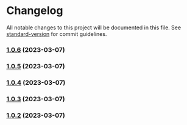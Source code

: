 # Changelog

All notable changes to this project will be documented in this file. See [standard-version](https://github.com/conventional-changelog/standard-version) for commit guidelines.

### [1.0.6](https://github.com/marn06/homebridge-vw/compare/v1.0.5...v1.0.6) (2023-03-07)

### [1.0.5](https://github.com/marn06/homebridge-vw/compare/v1.0.4...v1.0.5) (2023-03-07)

### [1.0.4](https://github.com/marn06/homebridge-vw/compare/v1.0.3...v1.0.4) (2023-03-07)

### [1.0.3](https://github.com/marn06/homebridge-vw/compare/v1.0.2...v1.0.3) (2023-03-07)

### [1.0.2](https://github.com/marn06/homebridge-vw/compare/v1.0.1...v1.0.2) (2023-03-07)
